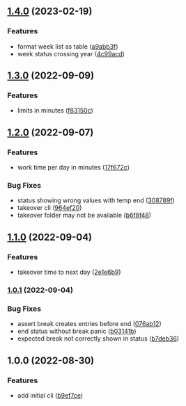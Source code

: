 ## [1.4.0](https://github.com/ser-drephs/trackrs/compare/v1.3.0...v1.4.0) (2023-02-19)


### Features

* format week list as table ([a9abb3f](https://github.com/ser-drephs/trackrs/commit/a9abb3fe37847db6b16bea99d2afa8d7fcc54e48))
* week status crossing year ([4c99acd](https://github.com/ser-drephs/trackrs/commit/4c99acd9658c14d477354caff5e9c926a4e0ce97))

## [1.3.0](https://github.com/ser-drephs/trackrs/compare/v1.2.0...v1.3.0) (2022-09-09)


### Features

* limits in minutes ([f83150c](https://github.com/ser-drephs/trackrs/commit/f83150c18da907feb29cc8c7a644e3959b56d548))

## [1.2.0](https://github.com/ser-drephs/trackrs/compare/v1.1.0...v1.2.0) (2022-09-07)


### Features

* work time per day in minutes ([17f672c](https://github.com/ser-drephs/trackrs/commit/17f672c5fd866a23f7efb14011c72d0ad0a80368))


### Bug Fixes

* status showing wrong values with temp end ([308789f](https://github.com/ser-drephs/trackrs/commit/308789fbe458507d9532ca03191bf6257eeb3f84))
* takeover cli ([964ef20](https://github.com/ser-drephs/trackrs/commit/964ef207ba5314edadeebee78f68185b226eab96))
* takeover folder may not be available ([b6f8f48](https://github.com/ser-drephs/trackrs/commit/b6f8f48f90ec43760fd38169ba0371b4cecdab03))

## [1.1.0](https://github.com/ser-drephs/trackrs/compare/v1.0.1...v1.1.0) (2022-09-04)


### Features

* takeover time to next day ([2e1e6b9](https://github.com/ser-drephs/trackrs/commit/2e1e6b9286cf635a39a2a8a13d367a9cfc0dbaa4))

### [1.0.1](https://github.com/ser-drephs/trackrs/compare/v1.0.0...v1.0.1) (2022-09-04)


### Bug Fixes

* assert break creates entries before end ([076ab12](https://github.com/ser-drephs/trackrs/commit/076ab1209df0d22a8f7123500b2d2534695e1f16))
* end status without break panic ([b03141b](https://github.com/ser-drephs/trackrs/commit/b03141bf45e1e7a7079a2ef76c4099db51cfff71))
* expected break not correctly shown in status ([b7deb36](https://github.com/ser-drephs/trackrs/commit/b7deb36d83f1690cefd03f18ddb6d47b7c76e7b0))

## 1.0.0 (2022-08-30)


### Features

* add initial cli ([b9ef7ce](https://github.com/ser-drephs/trackrs/commit/b9ef7cee842dc62d27195994e545604cb059ce45))
